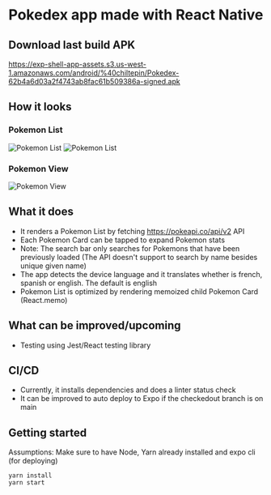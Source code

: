 # Pokedex app made with React Native

## Download last build APK

https://exp-shell-app-assets.s3.us-west-1.amazonaws.com/android/%40chiltepin/Pokedex-62b4a6d03a2f4743ab8fac61b509386a-signed.apk

## How it looks

### Pokemon List

<img src="https://i.imgur.com/sYFVZ2k.png" alt="Pokemon List" />

<img src="https://i.imgur.com/KxXb3h3.png" alt="Pokemon List" />

### Pokemon View

<img src="https://i.imgur.com/80Mhcsa.png" alt="Pokemon View" />

## What it does

- It renders a Pokemon List by fetching https://pokeapi.co/api/v2 API
- Each Pokemon Card can be tapped to expand Pokemon stats
- Note: The search bar only searches for Pokemons that have been previously loaded (The API doesn't support to search by name besides unique given name)
- The app detects the device language and it translates whether is french, spanish or english. The default is english
- Pokemon List is optimized by rendering memoized child Pokemon Card (React.memo)

## What can be improved/upcoming

- Testing using Jest/React testing library

## CI/CD

- Currently, it installs dependencies and does a linter status check
- It can be improved to auto deploy to Expo if the checkedout branch is on main

## Getting started

Assumptions: Make sure to have Node, Yarn already installed and expo cli (for deploying)

```
yarn install
yarn start
```
